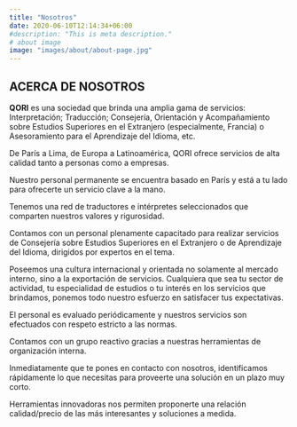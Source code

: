 ```yaml
---
title: "Nosotros"
date: 2020-06-10T12:14:34+06:00
#description: "This is meta description."
# about image
image: "images/about/about-page.jpg"
---
```


## ACERCA DE NOSOTROS

**QORI** es una sociedad que brinda una amplia gama de servicios: Interpretación; Traducción; Consejería, Orientación y Acompañamiento sobre Estudios Superiores en el Extranjero (especialmente, Francia) o Asesoramiento para el Aprendizaje del Idioma, etc.

De París a Lima, de Europa a Latinoamérica, QORI ofrece servicios de alta calidad tanto a personas como a empresas.

Nuestro personal permanente se encuentra basado en París y está a tu lado para ofrecerte un servicio clave a la mano.

Tenemos una red de traductores e intérpretes seleccionados que comparten nuestros valores y rigurosidad.

Contamos con un personal plenamente capacitado para realizar servicios de Consejería sobre Estudios Superiores en el Extranjero o de Aprendizaje del Idioma, dirigidos por expertos en el tema.

Poseemos una cultura internacional y orientada no solamente al mercado interno, sino a la exportación de servicios. Cualquiera que sea tu sector de actividad, tu especialidad de estudios o tu interés en los servicios que brindamos, ponemos todo nuestro esfuerzo en satisfacer tus expectativas.

El personal es evaluado periódicamente y nuestros servicios son efectuados con respeto estricto a las normas.

Contamos con un grupo reactivo gracias a nuestras herramientas de organización interna.

Inmediatamente que te pones en contacto con nosotros, identificamos rápidamente lo que necesitas para proveerte una solución en un plazo muy corto.

Herramientas innovadoras nos permiten proponerte una relación calidad/precio de las más interesantes y soluciones a medida.